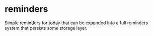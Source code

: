 # reminders
Simple reminders for today that can be expanded into a full reminders system that persists some storage layer.
